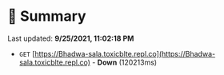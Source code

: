 # 📖 Summary
Last updated: **9/25/2021, 11:02:18 PM**

- `GET` [https://Bhadwa-sala.toxicblte.repl.co](https://Bhadwa-sala.toxicblte.repl.co) - **Down** (120213ms)
